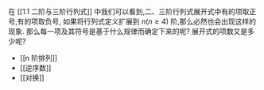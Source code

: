 
在 [[1.1 二阶与三阶行列式]] 中我们可以看到,二、三阶行列式展开式中有的项取正号,有的项取负号,
如果将行列式定义扩展到 $n\left( {n \geq 4}\right)$ 阶,那么必然也会出现这样的现象.
那么每一项及其符号是基于什么规律而确定下来的呢? 
展开式的项数又是多少呢?
- [[n 阶排列]]
- [[逆序数]]
- [[对换]]
